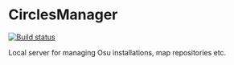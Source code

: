 # CirclesManager

[![Build status](https://ci.appveyor.com/api/projects/status/r848p23vxmv3cmv2/branch/master?svg=true)](https://ci.appveyor.com/project/altur13/circlesmanager/branch/master)

Local server for managing Osu installations, map repositories etc.
